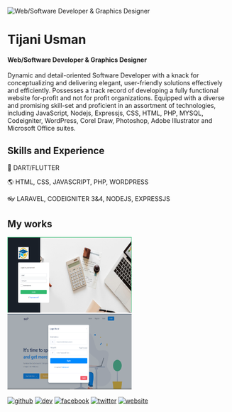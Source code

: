 ![Web/Software Developer & Graphics Designer](https://briangor.github.io/images/pic02.png)
# Tijani Usman
#### Web/Software Developer & Graphics Designer

Dynamic and detail-oriented Software Developer with a knack for conceptualizing and delivering elegant, user-friendly solutions effectively and efficiently. Possesses a track record of developing a fully functional website for-profit and not for profit organizations. Equipped with a diverse and promising skill-set and proficient in an assortment of technologies, including JavaScript, Nodejs, Expressjs, CSS, HTML, PHP, MYSQL, Codeigniter, WordPress, Corel Draw, Photoshop, Adobe Illustrator and Microsoft Office suites.

## Skills and Experience

📱 DART/FLUTTER

🌎 HTML, CSS, JAVASCRIPT, PHP, WORDPRESS

👓 LARAVEL, CODEIGNITER 3&4, NODEJS, EXPRESSJS

## My works
<p float="left">
<!-- <img src="https://github.com/Tijanieneye10/myportfolio/blob/master/public/uploads/Capture.PNG" width="280" height="170"> -->
<img src="https://github.com/Tijanieneye10/myportfolio/blob/master/public/uploads/eduportal1.PNG" width="280" height="170">
<img src="https://github.com/Tijanieneye10/myportfolio/blob/master/public/uploads/sebede.PNG" width="280" height="170">
</p>






[<img src='https://cdn.jsdelivr.net/npm/simple-icons@3.0.1/icons/github.svg' alt='github' height='40'>](https://github.com/Tijanieneye10)  [<img src='https://cdn.jsdelivr.net/npm/simple-icons@3.0.1/icons/hashnode.svg' alt='dev' height='40'>](brainyworld)  [<img src='https://cdn.jsdelivr.net/npm/simple-icons@3.0.1/icons/facebook.svg' alt='facebook' height='40'>](https://www.facebook.com/usman.tijani2)  [<img src='https://cdn.jsdelivr.net/npm/simple-icons@3.0.1/icons/twitter.svg' alt='twitter' height='40'>](https://twitter.com/tijanieneye10)  [<img src='https://cdn.jsdelivr.net/npm/simple-icons@3.0.1/icons/icloud.svg' alt='website' height='40'>](about.me/brainyworld10)  


